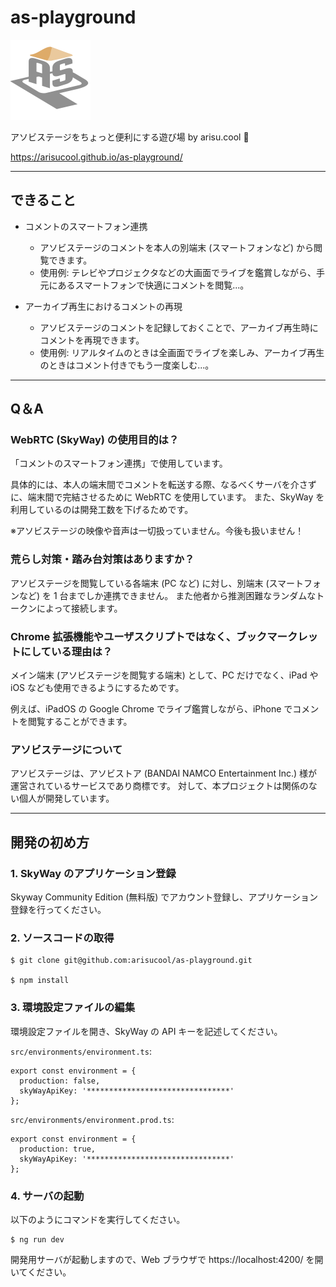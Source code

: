 # as-playground

<img src="https://raw.githubusercontent.com/arisucool/as-playground/master/src/assets/icon.png" alt="as-playground" width="128px" height="128px">

アソビステージをちょっと便利にする遊び場 by arisu.cool 🍓

https://arisucool.github.io/as-playground/

---

## できること

- コメントのスマートフォン連携

  - アソビステージのコメントを本人の別端末 (スマートフォンなど) から閲覧できます。
  - 使用例: テレビやプロジェクタなどの大画面でライブを鑑賞しながら、手元にあるスマートフォンで快適にコメントを閲覧...。

- アーカイブ再生におけるコメントの再現

  - アソビステージのコメントを記録しておくことで、アーカイブ再生時にコメントを再現できます。
  - 使用例: リアルタイムのときは全画面でライブを楽しみ、アーカイブ再生のときはコメント付きでもう一度楽しむ...。

---

## Q＆A

### WebRTC (SkyWay) の使用目的は？

「コメントのスマートフォン連携」で使用しています。

具体的には、本人の端末間でコメントを転送する際、なるべくサーバを介さずに、端末間で完結させるために WebRTC を使用しています。
また、SkyWay を利用しているのは開発工数を下げるためです。

※アソビステージの映像や音声は一切扱っていません。今後も扱いません！

### 荒らし対策・踏み台対策はありますか？

アソビステージを閲覧している各端末 (PC など) に対し、別端末 (スマートフォンなど) を 1 台までしか連携できません。
また他者から推測困難なランダムなトークンによって接続します。

### Chrome 拡張機能やユーザスクリプトではなく、ブックマークレットにしている理由は？

メイン端末 (アソビステージを閲覧する端末) として、PC だけでなく、iPad や iOS なども使用できるようにするためです。

例えば、iPadOS の Google Chrome でライブ鑑賞しながら、iPhone でコメントを閲覧することができます。

### アソビステージについて

アソビステージは、アソビストア (BANDAI NAMCO Entertainment Inc.) 様が運営されているサービスであり商標です。
対して、本プロジェクトは関係のない個人が開発しています。

---

## 開発の初め方

### 1. SkyWay のアプリケーション登録

Skyway Community Edition (無料版) でアカウント登録し、アプリケーション登録を行ってください。

### 2. ソースコードの取得

```
$ git clone git@github.com:arisucool/as-playground.git

$ npm install
```

### 3. 環境設定ファイルの編集

環境設定ファイルを開き、SkyWay の API キーを記述してください。

`src/environments/environment.ts`:

```
export const environment = {
  production: false,
  skyWayApiKey: '********************************'
};
```

`src/environments/environment.prod.ts`:

```
export const environment = {
  production: true,
  skyWayApiKey: '********************************'
};
```

### 4. サーバの起動

以下のようにコマンドを実行してください。

```
$ ng run dev
```

開発用サーバが起動しますので、Web ブラウザで https://localhost:4200/ を開いてください。
